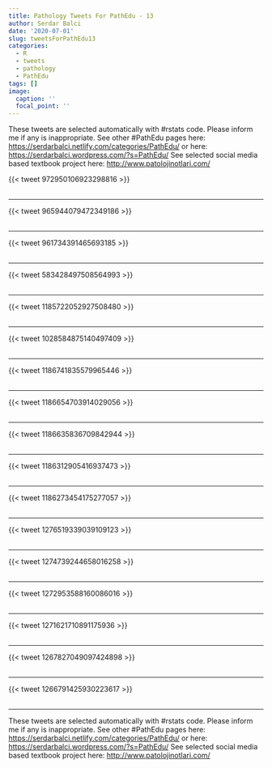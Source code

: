 ```yaml
---
title: Pathology Tweets For PathEdu - 13
author: Serdar Balci
date: '2020-07-01'
slug: tweetsForPathEdu13
categories:
  - R
  - tweets
  - pathology
  - PathEdu
tags: []
image:
  caption: ''
  focal_point: ''
---
```



These tweets are selected automatically with #rstats code. Please inform me if any is inappropriate.
See other #PathEdu pages here: https://serdarbalci.netlify.com/categories/PathEdu/  or here: https://serdarbalci.wordpress.com/?s=PathEdu/ 
See selected social media based textbook project here: http://www.patolojinotlari.com/

{{< tweet 972950106923298816 >}}
<br>
<br>
<hr>
{{< tweet 965944079472349186 >}}
<br>
<br>
<hr>
{{< tweet 961734391465693185 >}}
<br>
<br>
<hr>
{{< tweet 583428497508564993 >}}
<br>
<br>
<hr>
{{< tweet 1185722052927508480 >}}
<br>
<br>
<hr>
{{< tweet 1028584875140497409 >}}
<br>
<br>
<hr>
{{< tweet 1186741835579965446 >}}
<br>
<br>
<hr>
{{< tweet 1186654703914029056 >}}
<br>
<br>
<hr>
{{< tweet 1186635836709842944 >}}
<br>
<br>
<hr>
{{< tweet 1186312905416937473 >}}
<br>
<br>
<hr>
{{< tweet 1186273454175277057 >}}
<br>
<br>
<hr>
{{< tweet 1276519339039109123 >}}
<br>
<br>
<hr>
{{< tweet 1274739244658016258 >}}
<br>
<br>
<hr>
{{< tweet 1272953588160086016 >}}
<br>
<br>
<hr>
{{< tweet 1271621710891175936 >}}
<br>
<br>
<hr>
{{< tweet 1267827049097424898 >}}
<br>
<br>
<hr>
{{< tweet 1266791425930223617 >}}
<br>
<br>
<hr>


These tweets are selected automatically with #rstats code. Please inform me if any is inappropriate.
See other #PathEdu pages here: https://serdarbalci.netlify.com/categories/PathEdu/  or here: https://serdarbalci.wordpress.com/?s=PathEdu/ 
See selected social media based textbook project here: http://www.patolojinotlari.com/
